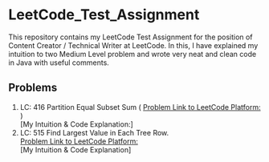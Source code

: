 # LeetCode_Test_Assignment
This repository contains my LeetCode Test Assignment for the position of Content Creator / Technical Writer at LeetCode. In this, I have explained my intuition to two Medium Level problem and wrote  very neat and clean code in Java with useful comments. 

## Problems
 1. LC: 416 Partition Equal Subset Sum ( [Problem Link to LeetCode Platform:](https://leetcode.com/problems/partition-equal-subset-sum/) )
    <br>
    [My Intuition & Code Explanation:]
 2. LC: 515 Find Largest Value in Each Tree Row.
    <br>
    [Problem Link to LeetCode Platform:](https://leetcode.com/problems/partition-equal-subset-sum/)
    <br>
    [My Intuition & Code Explanation]

